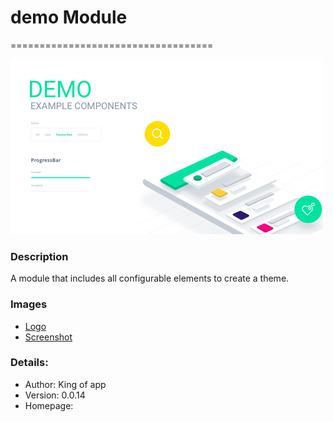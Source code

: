 # demo Module
===================================

![demo-popover](images/popover.png)

### Description

A module that includes all configurable elements to create a theme.


### Images
- [Logo](images/logo.png)
- [Screenshot](images/screenshot01.png)


### Details:

- Author: King of app
- Version: 0.0.14
- Homepage:

